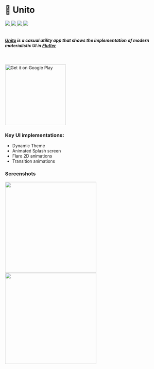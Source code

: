 <!-- markdownlint-disable MD033 -->
<!-- markdownlint-disable MD001 -->

# 🔄 Unito

<div>
<a href="https://flutter.dev">
    <img src="https://img.shields.io/badge/Platform-Flutter-blue" />
</a>
<a href="https://github.com/bharat-1809/Unito">
    <img src="https://img.shields.io/badge/Version-v1.1.0-yellow" />
</a>
<a href="https://github.com/bharat-1809/Unito/blob/master/LICENSE">
    <img src="https://img.shields.io/badge/License-MIT-red" />
</a>
<a href="https://paypal.me/bsharma1809">
    <img src="https://img.shields.io/badge/Donate-Paypal-green" />
</a>
</div>
<br>

##### <a href="https://github.com/bharat-1809/Unito">Unito</a> is a casual utility app that shows the implementation of modern materialistic UI in <a href="https://flutter.dev">Flutter</a>

<br>

<a href='https://play.google.com/store/apps/details?id=dot.studios.unito&pcampaignid=pcampaignidMKT-Other-global-all-co-prtnr-py-PartBadge-Mar2515-1'><img alt='Get it on Google Play' src='https://play.google.com/intl/en_us/badges/static/images/badges/en_badge_web_generic.png' width="200"/></a>

### Key UI implementations:

- Dynamic Theme
- Animated Splash screen
- Flare 2D animations
- Transition animations

### Screenshots

<div>
<img src="https://github.com/bharat-1809/Unito/blob/master/img1.png" width="300" />
<img src="https://github.com/bharat-1809/Unito/blob/master/image1.png" width="300" />
</div>
